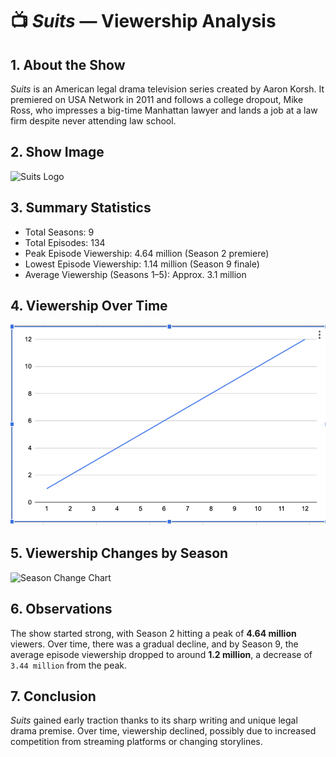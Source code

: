 # 📺 *Suits* — Viewership Analysis

## 1. About the Show
*Suits* is an American legal drama television series created by Aaron Korsh. It premiered on USA Network in 2011 and follows a college dropout, Mike Ross, who impresses a big-time Manhattan lawyer and lands a job at a law firm despite never attending law school.

## 2. Show Image
![Suits Logo](https://upload.wikimedia.org/wikipedia/en/8/8d/Suits_season_1.jpg)

## 3. Summary Statistics
- Total Seasons: 9  
- Total Episodes: 134  
- Peak Episode Viewership: 4.64 million (Season 2 premiere)  
- Lowest Episode Viewership: 1.14 million (Season 9 finale)  
- Average Viewership (Seasons 1–5): Approx. 3.1 million  

## 4. Viewership Over Time
![Viewership Chart](viewership_over_time.png)

## 5. Viewership Changes by Season
![Season Change Chart](season_changes.png)

## 6. Observations
The show started strong, with Season 2 hitting a peak of **4.64 million** viewers. Over time, there was a gradual decline, and by Season 9, the average episode viewership dropped to around **1.2 million**, a decrease of `3.44 million` from the peak.

## 7. Conclusion
*Suits* gained early traction thanks to its sharp writing and unique legal drama premise. Over time, viewership declined, possibly due to increased competition from streaming platforms or changing storylines.
